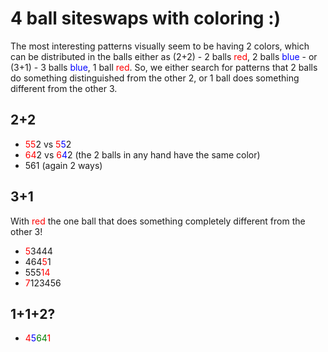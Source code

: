 # 4 ball siteswaps with coloring :)

The most interesting patterns visually seem to be having 2 colors, which can be distributed in the balls either as (2+2) - 2 balls <span style="color:red">red</span>, 2 balls <span style="color:blue">blue</span> - or (3+1) - 3 balls <span style="color:blue">blue</span>, 1 ball <span style="color:red">red</span>.
So, we either search for patterns that 2 balls do something distinguished from the other 2, or 1 ball does something different from the other 3.

## 2+2

- <span style="color:red">55</span>2 vs <span style="color:red">5</span><span style="color:blue">5</span>2
- <span style="color:red">64</span>2 vs <span style="color:red">6</span><span style="color:blue">4</span>2 (the 2 balls in any hand have the same color)
- 561 (again 2 ways)

## 3+1

With <span style="color:red">red</span> the one ball that does something completely different from the other 3!

- <span style="color:red">5</span>3444
- 464<span style="color:red">5</span>1
- 555<span style="color:red">14</span>
- <span style="color:red">7</span>123456

## 1+1+2?

- <span style="color:red">4</span><span style="color:blue">5</span><span style="color:green">64</span><span style="color:red">1</span>

